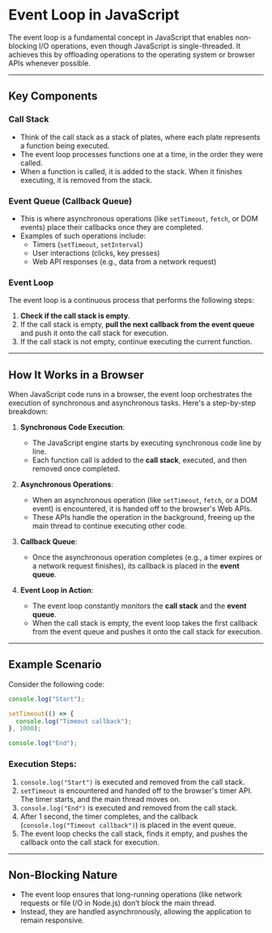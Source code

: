 # Event Loop in JavaScript

The event loop is a fundamental concept in JavaScript that enables non-blocking I/O operations, even though JavaScript is single-threaded. It achieves this by offloading operations to the operating system or browser APIs whenever possible.

---

## Key Components

### Call Stack

- Think of the call stack as a stack of plates, where each plate represents a function being executed.
- The event loop processes functions one at a time, in the order they were called.
- When a function is called, it is added to the stack. When it finishes executing, it is removed from the stack.

### Event Queue (Callback Queue)

- This is where asynchronous operations (like `setTimeout`, `fetch`, or DOM events) place their callbacks once they are completed.
- Examples of such operations include:
  - Timers (`setTimeout`, `setInterval`)
  - User interactions (clicks, key presses)
  - Web API responses (e.g., data from a network request)

### Event Loop

The event loop is a continuous process that performs the following steps:

1. **Check if the call stack is empty**.
2. If the call stack is empty, **pull the next callback from the event queue** and push it onto the call stack for execution.
3. If the call stack is not empty, continue executing the current function.

---

## How It Works in a Browser

When JavaScript code runs in a browser, the event loop orchestrates the execution of synchronous and asynchronous tasks. Here's a step-by-step breakdown:

1. **Synchronous Code Execution**:

   - The JavaScript engine starts by executing synchronous code line by line.
   - Each function call is added to the **call stack**, executed, and then removed once completed.

2. **Asynchronous Operations**:

   - When an asynchronous operation (like `setTimeout`, `fetch`, or a DOM event) is encountered, it is handed off to the browser's Web APIs.
   - These APIs handle the operation in the background, freeing up the main thread to continue executing other code.

3. **Callback Queue**:

   - Once the asynchronous operation completes (e.g., a timer expires or a network request finishes), its callback is placed in the **event queue**.

4. **Event Loop in Action**:
   - The event loop constantly monitors the **call stack** and the **event queue**.
   - When the call stack is empty, the event loop takes the first callback from the event queue and pushes it onto the call stack for execution.

---

## Example Scenario

Consider the following code:

```javascript
console.log("Start");

setTimeout(() => {
  console.log("Timeout callback");
}, 1000);

console.log("End");
```

### Execution Steps:

1. `console.log("Start")` is executed and removed from the call stack.
2. `setTimeout` is encountered and handed off to the browser's timer API. The timer starts, and the main thread moves on.
3. `console.log("End")` is executed and removed from the call stack.
4. After 1 second, the timer completes, and the callback (`console.log("Timeout callback")`) is placed in the event queue.
5. The event loop checks the call stack, finds it empty, and pushes the callback onto the call stack for execution.

---

## Non-Blocking Nature

- The event loop ensures that long-running operations (like network requests or file I/O in Node.js) don’t block the main thread.
- Instead, they are handled asynchronously, allowing the application to remain responsive.
